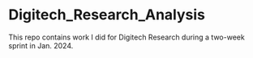 # Digitech_Research_Analysis
This repo contains work I did for Digitech Research during a two-week sprint in Jan. 2024.  
